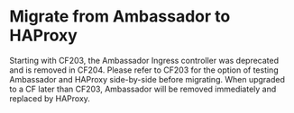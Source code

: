 # Migrate from Ambassador to HAProxy

Starting with CF203, the Ambassador Ingress controller was deprecated and is removed in CF204. Please refer to CF203 for the option of testing Ambassador and HAProxy side-by-side before migrating. When upgraded to a CF later than CF203, Ambassador will be removed immediately and replaced by HAProxy.
